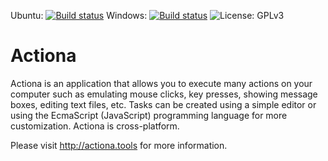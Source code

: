 Ubuntu: [![Build status](https://ci.appveyor.com/api/projects/status/32r7s2skrgm9ubva?svg=true)](https://ci.appveyor.com/project/Jmgr/actiona-hhhwb)
Windows: [![Build status](https://ci.appveyor.com/api/projects/status/rcx3n64xp2jhers5?svg=true)](https://ci.appveyor.com/project/Jmgr/actiona-hhhwb)
![License: GPLv3](https://img.shields.io/badge/license-GPLv3-blue)

Actiona
======

Actiona is an application that allows you to execute many actions on your
computer such as emulating mouse clicks, key presses, showing message boxes,
editing text files, etc. Tasks can be created using a simple editor or using
the EcmaScript (JavaScript) programming language for more customization.
Actiona is cross-platform.

Please visit http://actiona.tools for more information.
